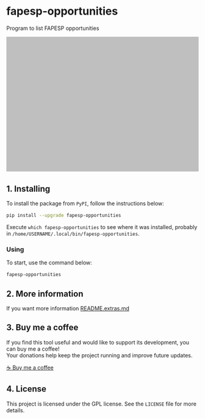 # fapesp-opportunities

Program to list FAPESP opportunities

![logo](screenshot.png)

## 1. Installing

To install the package from `PyPI`, follow the instructions below:


```bash
pip install --upgrade fapesp-opportunities
```

Execute `which fapesp-opportunities` to see where it was installed, probably in `/home/USERNAME/.local/bin/fapesp-opportunities`.

### Using

To start, use the command below:

```bash
fapesp-opportunities
```
## 2. More information

If you want more information [README.extras.md](https://github.com/trucomanx/FapespOpportunities/blob/main/README.extras.md)

## 3. Buy me a coffee

If you find this tool useful and would like to support its development, you can buy me a coffee!  
Your donations help keep the project running and improve future updates.  

[☕ Buy me a coffee](https://ko-fi.com/trucomanx) 

## 4. License

This project is licensed under the GPL license. See the `LICENSE` file for more details.
